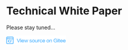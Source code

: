 ﻿# Technical White Paper

Please stay tuned...

<a href="https://gitee.com/mindspore/docs/blob/r1.2/docs/note/source_en/design/technical_white_paper.md" target="_blank"><img src="../_static/logo_source.png"></a>
